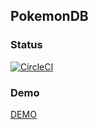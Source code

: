 ## PokemonDB

### Status
[![CircleCI](https://circleci.com/gh/yiqu/pokemondb/tree/master.svg?style=svg)](https://circleci.com/gh/yiqu/pokemondb/tree/master)

### Demo
[DEMO](yiqu.github.io/pokemondb)
